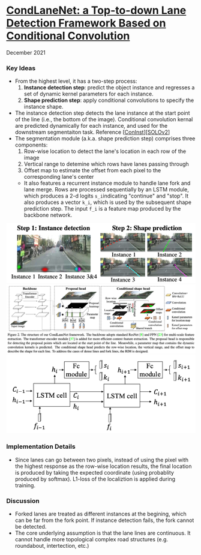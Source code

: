 # [CondLaneNet: a Top-to-down Lane Detection Framework Based on Conditional Convolution](https://openaccess.thecvf.com/content/ICCV2021/papers/Liu_CondLaneNet_A_Top-To-Down_Lane_Detection_Framework_Based_on_Conditional_Convolution_ICCV_2021_paper.pdf) 
December 2021

### Key Ideas
- From the highest level, it has a two-step process: 
    1. **Instance detection step**: predict the object instance and regresses a set of dynamic kernel parameters for each instance. 
    2. **Shape prediction step**: apply conditional convolutions to specify the instance shape.
- The instance detection step detects the lane instance at the start point of the line (i.e., the bottom of the image). Conditional convolution kernal are predicted dynamically for each instance, and used for the downstream segmentaiton task. Reference \[[ConInst](https://arxiv.org/pdf/2003.05664.pdf)\]\[[SOLOv2](https://arxiv.org/pdf/2003.10152.pdf)\]
- The segmentation module (a.k.a. shape prediction step) comprises three components:
    1. Row-wise location to detect the lane's location in each row of the image
    2. Vertical range to detemine which rows have lanes passing through
    3. Offset map to estimate the offset from each pixel to the corresponding lane's center
  - It also features a recurrent instance module to handle lane fork and lane merge. Rows are processed sequentially by an LSTM module, which produces a 2-d logits `s_i`indicating "continue" and "stop". It also produces a vector `k_i`, which is used by the subsequent shape prediction step. The input `f_i` is a feature map produced by the backbone network. 

![condlanenet_overview.png](../resources/images/condlanenet_overview.png)
![condlanenet_system.png](../resources/images/condlanenet_system.png)
![condlanenet_lstm.png](../resources/images/condlanenet_lstm.png)

### Implementation Details
- Since lanes can go between two pixels, instead of using the pixel with the highest response as the row-wise location results, the final location is produced by taking the expected coordinate (using probablity produced by softmax). L1-loss of the localiztion is applied during training.

###  Discussion
- Forked lanes are treated as different instances at the begining, which can be far from the fork point. If instance detection fails, the fork cannot be detected.
- The core underlying assumption is that the lane lines are continuous. It cannot handle more topological complex road structures (e.g. roundabout, intertection, etc.)